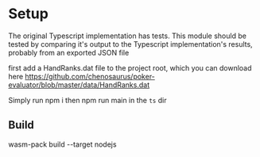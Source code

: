 # Setup

The original Typescript implementation has tests. This module should be tested by comparing it's output to the Typescript implementation's results, probably from an exported JSON file

first add a HandRanks.dat file to the project root, which you can download here <https://github.com/chenosaurus/poker-evaluator/blob/master/data/HandRanks.dat>

Simply run npm i then npm run main in the `ts` dir

## Build

wasm-pack build --target nodejs
